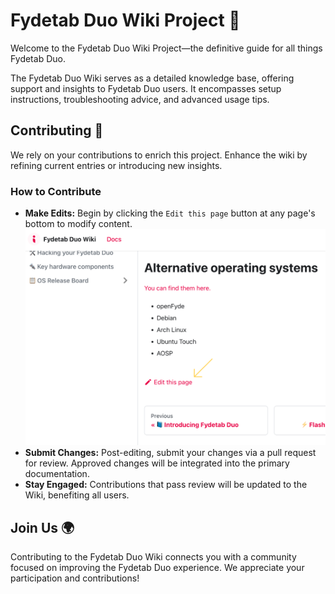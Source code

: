 # Fydetab Duo Wiki Project 📖

Welcome to the Fydetab Duo Wiki Project—the definitive guide for all things Fydetab Duo.

The Fydetab Duo Wiki serves as a detailed knowledge base, offering support and insights to Fydetab Duo users. It encompasses setup instructions, troubleshooting advice, and advanced usage tips.

## Contributing 🤝

We rely on your contributions to enrich this project. Enhance the wiki by refining current entries or introducing new insights.

### How to Contribute 

- **Make Edits:** Begin by clicking the `Edit this page` button at any page's bottom to modify content.
  ![edit this page](static/img/edit_this_page.png)
- **Submit Changes:** Post-editing, submit your changes via a pull request for review. Approved changes will be integrated into the primary documentation.
- **Stay Engaged:** Contributions that pass review will be updated to the Wiki, benefiting all users.

## Join Us 🌍

Contributing to the Fydetab Duo Wiki connects you with a community focused on improving the Fydetab Duo experience. We appreciate your participation and contributions!